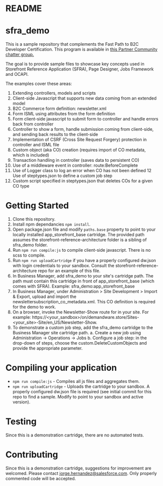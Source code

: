# README #
# sfra_demo

This is a sample repository that complements the Fast Path to B2C Developer Certification.  This program is available in <a href="https://partners.salesforce.com/_ui/core/chatter/groups/GroupProfilePage?g=0F93A000000HYcs">this Partner Community chatter group.</a>

The goal is to provide sample files to showcase key concepts used in Storefront Reference Application (SFRA), Page Designer, Jobs Framework and OCAPI.

The examples cover these areas:
1. Extending controllers, models and scripts
2. Client-side Javascript that supports new data coming from an extended model
3. B2C Commerce form definition: newsletter.xml
4. Form ISML using attributes from the form definition
5. Form client-side javascript to submit form to controller and handle errors back from controller
6. Controller to show a form, handle submission coming from client-side, and sending back results to the client-side 
7. Implementation of CSRF (Cross Site Request Forgery) protection in controller and ISML file
8. Custom object (aka CO) creation (requires import of CO metadata, which is included)
9. Transaction handling in controller (saves data to persistent CO)
10. Use of a middleware event in controller: route:BeforeComplete
11. Use of Logger class to log an error when CO has not been defined
12 Use of steptypes.json to define a custom job step
13. Custom script specified in steptypes.json that deletes COs for a given CO type

# Getting Started

1. Clone this repository.
2. Install npm dependancies `npm install`.
3. Open package.json file and modify `paths.base` property to point to your locally installed app_storefront_base cartridge. The provided path assumes the storefront-reference-architecture folder is a sibling of sfra_demo folder.
4. Run `npm run compile:js` to compile client-side javascript.  There is no scss to compile.
5. Run `npm run uploadCartridge` if you have a properly configured dw.json with login credentials to your sandbox. Consult the storefront-reference-architecture repo for an example of this file.
6. In Business Manager, add sfra_demo to your site's cartridge path. The path must contain this cartridge in front of  app_storefront_base (which comes with SFRA).  Example: sfra_demo:app_storefront_base
7. In Business Manager, under Administration > Site Development > Import & Export, upload and import the newslettersubscription_co_metadata.xml.  This CO definition is required for the demo to work.
8. On a browser, invoke the Newsletter-Show route for in your site.  For example: https://<your_sandbox>/on/demandware.store/Sites-<your_site>-Site/en_US/Newsletter-Show.
9. To demonstrate a custom job step, add the sfra_demo cartridge to the Business Manager site cartridge path. 
   a. Create a new job using Administration -> Operations -> Jobs 
   b. Configure a job step: in the drop-down of steps, choose the custom.DeleteCustomObjects and provide the appropriate parameter.

# Compiling your application

* `npm run compile:js` - Compiles all js files and aggregates them.
* `npm run uploadCartridge` - Uploads the cartridge to your sandbox. A properly configured dw.json file is required (see initial commit for this repo to find a sample. Modify to point to your sandbox and active version).

# Testing
Since this is a demonstration cartridge, there are no automated tests.

# Contributing
Since this is a demonstration cartridge, suggestions for improvement are welcomed. Please contact jorge.hernandez@salesforce.com. Only properly commented code will be accepted.
